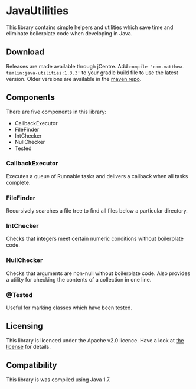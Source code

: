 # JavaUtilities
This library contains simple helpers and utilities which save time and eliminate boilerplate code when developing in Java.

## Download
Releases are made available through jCentre. Add `compile 'com.matthew-tamlin:java-utilities:1.3.3'` to your gradle build file to use the latest version. Older versions are available in the [maven repo](https://bintray.com/matthewtamlin/maven/JavaUtilities/view).

## Components
There are five components in this library:
- CallbackExecutor
- FileFinder
- IntChecker
- NullChecker
- Tested

### CallbackExecutor
Executes a queue of Runnable tasks and delivers a callback when all tasks complete.

### FileFinder
Recursively searches a file tree to find all files below a particular directory.

### IntChecker
Checks that integers meet certain numeric conditions without boilerplate code.

### NullChecker
Checks that arguments are non-null without boilerplate code. Also provides a utility for checking the contents of a collection in one line.

### @Tested
Useful for marking classes which have been tested.

## Licensing
This library is licenced under the Apache v2.0 licence. Have a look at [the license](LICENSE) for details.

## Compatibility
This library is was compiled using Java 1.7.
